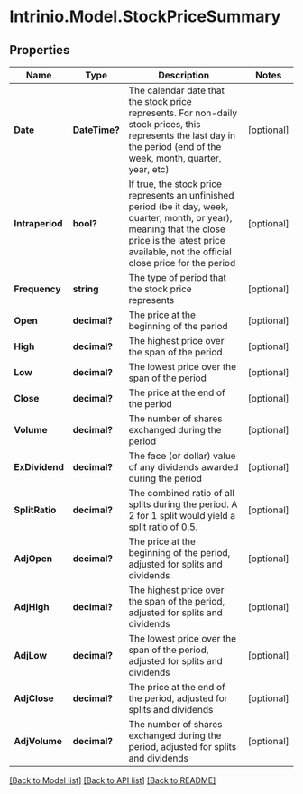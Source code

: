 # Intrinio.Model.StockPriceSummary
## Properties

Name | Type | Description | Notes
------------ | ------------- | ------------- | -------------
**Date** | **DateTime?** | The calendar date that the stock price represents. For non-daily stock prices, this represents the last day in the period (end of the week, month, quarter, year, etc) | [optional] 
**Intraperiod** | **bool?** | If true, the stock price represents an unfinished period (be it day, week, quarter, month, or year), meaning that the close price is the latest price available, not the official close price for the period | [optional] 
**Frequency** | **string** | The type of period that the stock price represents | [optional] 
**Open** | **decimal?** | The price at the beginning of the period | [optional] 
**High** | **decimal?** | The highest price over the span of the period | [optional] 
**Low** | **decimal?** | The lowest price over the span of the period | [optional] 
**Close** | **decimal?** | The price at the end of the period | [optional] 
**Volume** | **decimal?** | The number of shares exchanged during the period | [optional] 
**ExDividend** | **decimal?** | The face (or dollar) value of any dividends awarded during the period | [optional] 
**SplitRatio** | **decimal?** | The combined ratio of all splits during the period. A 2 for 1 split would yield a split ratio of 0.5. | [optional] 
**AdjOpen** | **decimal?** | The price at the beginning of the period, adjusted for splits and dividends | [optional] 
**AdjHigh** | **decimal?** | The highest price over the span of the period, adjusted for splits and dividends | [optional] 
**AdjLow** | **decimal?** | The lowest price over the span of the period, adjusted for splits and dividends | [optional] 
**AdjClose** | **decimal?** | The price at the end of the period, adjusted for splits and dividends | [optional] 
**AdjVolume** | **decimal?** | The number of shares exchanged during the period, adjusted for splits and dividends | [optional] 

[[Back to Model list]](../README.md#documentation-for-models) [[Back to API list]](../README.md#documentation-for-api-endpoints) [[Back to README]](../README.md)

